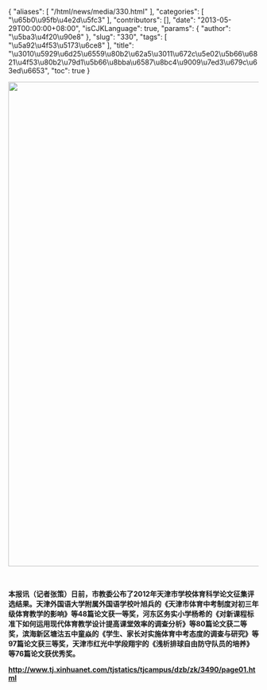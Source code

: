 {
    "aliases": [
        "/html/news/media/330.html"
    ],
    "categories": [
        "\u65b0\u95fb\u4e2d\u5fc3"
    ],
    "contributors": [],
    "date": "2013-05-29T00:00:00+08:00",
    "isCJKLanguage": true,
    "params": {
        "author": "\u5ba3\u4f20\u90e8"
    },
    "slug": "330",
    "tags": [
        "\u5a92\u4f53\u5173\u6ce8"
    ],
    "title": "\u3010\u5929\u6d25\u6559\u80b2\u62a5\u3011\u672c\u5e02\u5b66\u6821\u4f53\u80b2\u79d1\u5b66\u8bba\u6587\u8bc4\u9009\u7ed3\u679c\u63ed\u6653",
    "toc": true
}

<img
    src="https://cdn.tfls.online/mirror/full/985cd422497962582a7747fbb934bf7d83616f99.jpg"
    style="display:block;margin-left:auto;margin-right:auto;"
    decoding="async"
    fetchpriority="auto"
    loading="lazy"
    height="974"
    width="600"
/>

 

**本报讯（记者张策）日前，市教委公布了2012年天津市学校体育科学论文征集评选结果。天津外国语大学附属外国语学校叶旭兵的《天津市体育中考制度对初三年级体育教学的影响》等48篇论文获一等奖，河东区务实小学杨希的《对新课程标准下如何运用现代体育教学设计提高课堂效率的调查分析》等80篇论文获二等奖，滨海新区塘沽五中童焱的《学生、家长对实施体育中考态度的调查与研究》等97篇论文获三等奖，天津市红光中学段翔宇的《浅析排球自由防守队员的培养》等76篇论文获优秀奖。**

**http://www.tj.xinhuanet.com/tjstatics/tjcampus/dzb/zk/3490/page01.html**

 

